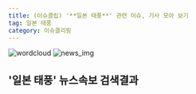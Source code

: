 ```yaml
---
title: (이슈클립) '**일본 태풍**' 관련 이슈, 기사 모아 보기
tag: 일본 태풍
category: 이슈클리핑
---
```

![wordcloud](https://s3.ap-northeast-2.amazonaws.com/lyrics101-wordcloud/2018-09-30-1538299364.png)
![news_img](https://user-images.githubusercontent.com/42597476/44507050-1206f400-a6e4-11e8-8d98-7ffbfebb353f.png)
## **'**일본 태풍**'** 뉴스속보 검색결과

